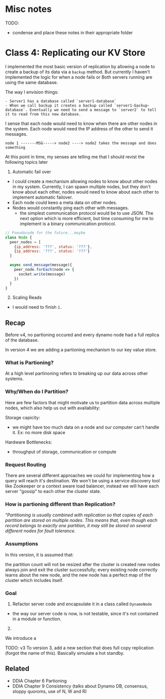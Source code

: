 # Misc notes

TODO:
- condense and place these notes in their appropriate folder




# Class 4: Replicating our KV Store
I implemented the most basic version of replication by allowing a node to create a backup of its data via a `backup` method.
But currently I haven't implemented the logic for when a node fails or  Both servers running are using the same database.

The way I envision things:

```
- Server1 has a database called `server1-database`
- When we call backup it creates a backup called `server1-backup-database`. Eventually we need to send a message to `server2` to tell it to read from this new database.
```

I sense that each node would need to know when there are other nodes in the system.
Each node would need the IP address of the other to send it messages.

```
node 1 -------MSG-----> node2 ----> node2 takes the message and does something
```


At this point in time, my senses are telling me that I should revist the following topics later
1. Automatic fail over
  - I could create a mechanism allowing nodes to know about other nodes in my system. Currently, I can spawn multiple nodes, but they don't know about each other, nodes would need to know about each other to implement automatic failover.
  - Each node could keeo a meta data on other nodes.
  - Nodes would constantly ping each other with messages.
    - the simplest communication protocol would be to use JSON. The next option which is more efficient, but time consuming for me to implement is a binary communication protocol.

  ```js
  // Pseudocode for the future...maybe
  class Node {
    peer_nodes = [
      {ip_address: '???', status: '???'},
      {ip_address: '???', status: '???'}
    ]

    async send_message(message){
      peer_node.forEach(node => {
        socket.write(message)
      })
    }
  }
  ```
  
2. Scaling Reads
  - I would need to finish `1.`








































































## Recap
Before v4, no partioning occured and every dynamo node had a full replica of the database.

In version 4 we are adding a partioning mechanism to our key value store. 

### What is Partioning?
At a high level partinoning refers to breaking up our data across other systems.

### Why/When do I Partition?
Here are few factors that might motivate us to partition data across multiple nodes, which also help us out with availability:

Storage capicity:
- we might have too much data on a node and our computer can't handle it. Ex: no more disk space

Hardware Bottlenecks:
- throughput of storage, communication or compute


### Request Routing
There are several different approaches we could for implementing how a query will reach it's destination.
We won't be using a service discovery tool like Zookeeper or a context aware load balancer, instead we will
have each server "gossip" to each other the cluster state.


### How is partioning different than Replication?
_"Partitioning is usually combined with replication so that copies of each partition are stored on multiple nodes. This means that, even though each record belongs to exactly one partition, it may still be stored on several different nodes for fault tolerance._


### Assumptions
In this version, it is assumed that:

the partition count will not be resized after the cluster is created
new nodes always join and exit the cluster successfully; every existing node correctly learns about the new node, and the new node has a perfect map of the cluster which includes itself.


### Goal
1. Refactor server code and encapsulate it in a class called `DynamoNode`
  - the way our server code is now, is not testable, since it's not contained in a module or function.

2.


We introduce a 

TODO: v3
To version 3, add a new section that does full copy replication (forgot the name of this). Basically simulate a hot standby.




## Related
- DDIA Chapter 6 Partioning
- DDIA Chapter 9 Consistency (talks about Dynamo DB, consensus, sloppy quoroms, use of N, W and R)





